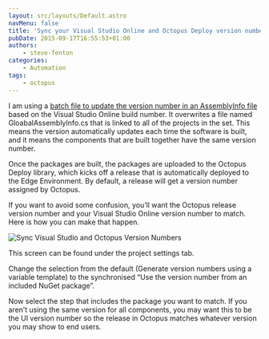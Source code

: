 ```yaml
---
layout: src/layouts/Default.astro
navMenu: false
title: 'Sync your Visual Studio Online and Octopus Deploy version numbers'
pubDate: 2015-09-17T16:55:53+01:00
authors:
    - steve-fenton
categories:
    - Automation
tags:
    - octopus
---
```


I am using a [batch file to update the version number in an AssemblyInfo file](/2012/11/automatically-updating-your-assemblyinfo-with-a-batch-file/) based on the Visual Studio Online build number. It overwrites a file named GloabalAssemblyInfo.cs that is linked to all of the projects in the set. This means the version automatically updates each time the software is built, and it means the components that are built together have the same version number.

Once the packages are built, the packages are uploaded to the Octopus Deploy library, which kicks off a release that is automatically deployed to the Edge Environment. By default, a release will get a version number assigned by Octopus.

If you want to avoid some confusion, you’ll want the Octopus release version number and your Visual Studio Online version number to match. Here is how you can make that happen.

![Sync Visual Studio and Octopus Version Numbers](/img/2015/09/sync-version-numbers.png)

This screen can be found under the project settings tab.

Change the selection from the default (Generate version numbers using a variable template) to the synchronised “Use the version number from an included NuGet package”.

Now select the step that includes the package you want to match. If you aren’t using the same version for all components, you may want this to be the UI version number so the release in Octopus matches whatever version you may show to end users.